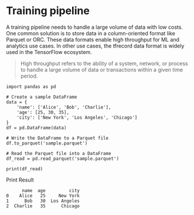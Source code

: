 # Training pipeline

A training pipeline needs to handle a large volume of data with low costs. One common solution is to store data in a column-oriented format like Parquet or ORC. These data formats enable high throughput for ML and analytics use cases. In other use cases, the tfrecord data format is widely used in the TensorFlow ecosystem.


>  High throughput refers to the ability of a system, network, or process to handle a large volume of data or transactions within a given time period. 

```python3
import pandas as pd

# Create a sample DataFrame
data = {
    'name': ['Alice', 'Bob', 'Charlie'],
    'age': [25, 30, 35],
    'city': ['New York', 'Los Angeles', 'Chicago']
}
df = pd.DataFrame(data)

# Write the DataFrame to a Parquet file
df.to_parquet('sample.parquet')

# Read the Parquet file into a DataFrame
df_read = pd.read_parquet('sample.parquet')

print(df_read)
```

Print Result
```
      name  age         city
0    Alice   25     New York
1      Bob   30  Los Angeles
2  Charlie   35      Chicago
```
